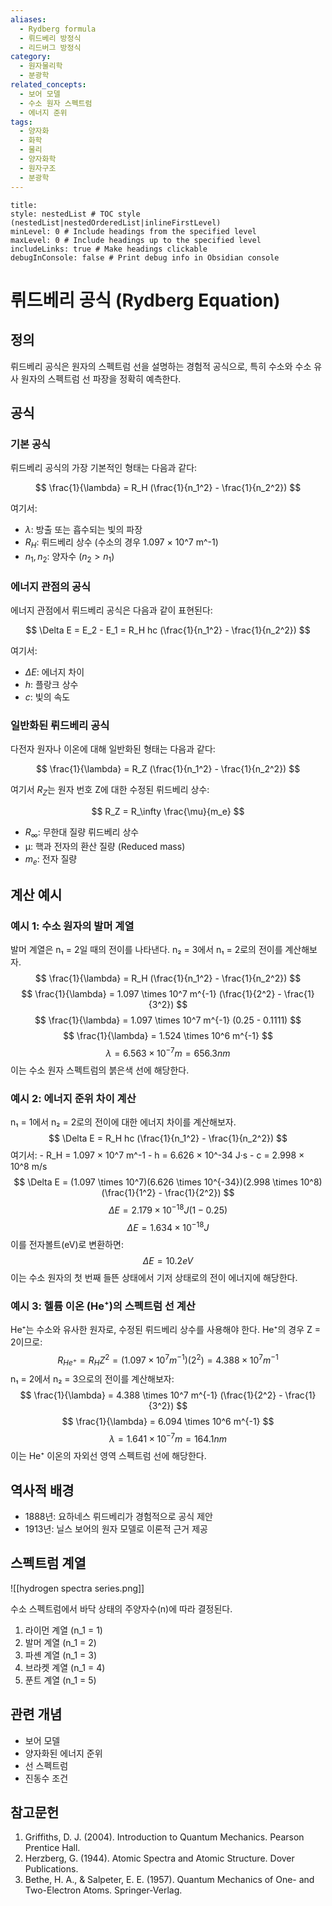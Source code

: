 ```yaml
---
aliases:
  - Rydberg formula
  - 뤼드베리 방정식
  - 리드버그 방정식
category:
  - 원자물리학
  - 분광학
related_concepts:
  - 보어 모델
  - 수소 원자 스펙트럼
  - 에너지 준위
tags:
  - 양자화
  - 화학
  - 물리
  - 양자화학
  - 원자구조
  - 분광학
---
```


```table-of-contents
title: 
style: nestedList # TOC style (nestedList|nestedOrderedList|inlineFirstLevel)
minLevel: 0 # Include headings from the specified level
maxLevel: 0 # Include headings up to the specified level
includeLinks: true # Make headings clickable
debugInConsole: false # Print debug info in Obsidian console
```

# 뤼드베리 공식 (Rydberg Equation)

## 정의
뤼드베리 공식은 원자의 스펙트럼 선을 설명하는 경험적 공식으로, 특히 수소와 수소 유사 원자의 스펙트럼 선 파장을 정확히 예측한다.

## 공식

### 기본 공식
뤼드베리 공식의 가장 기본적인 형태는 다음과 같다:

$$ \frac{1}{\lambda} = R_H (\frac{1}{n_1^2} - \frac{1}{n_2^2}) $$

여기서:
- $\lambda$: 방출 또는 흡수되는 빛의 파장
- $R_H$: 뤼드베리 상수 (수소의 경우 1.097 × 10^7 m^-1)
- $n_1, n_2$: 양자수 ($n_2 > n_1$)



### 에너지 관점의 공식

에너지 관점에서 뤼드베리 공식은 다음과 같이 표현된다:

$$ \Delta E = E_2 - E_1 = R_H hc (\frac{1}{n_1^2} - \frac{1}{n_2^2}) $$

여기서:
- $\Delta E$: 에너지 차이
- $h$: 플랑크 상수
- $c$: 빛의 속도

### 일반화된 뤼드베리 공식
다전자 원자나 이온에 대해 일반화된 형태는 다음과 같다:

$$ \frac{1}{\lambda} = R_Z (\frac{1}{n_1^2} - \frac{1}{n_2^2}) $$

여기서 $R_Z$는 원자 번호 Z에 대한 수정된 뤼드베리 상수:

$$ R_Z = R_\infty \frac{\mu}{m_e} $$

- $R_{\infty}$: 무한대 질량 뤼드베리 상수
- μ: 핵과 전자의 환산 질량 (Reduced mass)
- $m_e$: 전자 질량


## 계산 예시 
### 예시 1: 수소 원자의 발머 계열 
발머 계열은 n₁ = 2일 때의 전이를 나타낸다. n₂ = 3에서 n₁ = 2로의 전이를 계산해보자. 
$$ \frac{1}{\lambda} = R_H (\frac{1}{n_1^2} - \frac{1}{n_2^2}) $$ $$ \frac{1}{\lambda} = 1.097 \times 10^7 m^{-1} (\frac{1}{2^2} - \frac{1}{3^2}) $$ $$ \frac{1}{\lambda} = 1.097 \times 10^7 m^{-1} (0.25 - 0.1111) $$ $$ \frac{1}{\lambda} = 1.524 \times 10^6 m^{-1} $$ $$ \lambda = 6.563 \times 10^{-7} m = 656.3 nm $$ 이는 수소 원자 스펙트럼의 붉은색 선에 해당한다. 
### 예시 2: 에너지 준위 차이 계산 
n₁ = 1에서 n₂ = 2로의 전이에 대한 에너지 차이를 계산해보자. $$ \Delta E = R_H hc (\frac{1}{n_1^2} - \frac{1}{n_2^2}) $$ 여기서: - R_H = 1.097 × 10^7 m^-1 - h = 6.626 × 10^-34 J·s - c = 2.998 × 10^8 m/s $$ \Delta E = (1.097 \times 10^7)(6.626 \times 10^{-34})(2.998 \times 10^8) (\frac{1}{1^2} - \frac{1}{2^2}) $$ $$ \Delta E = 2.179 \times 10^{-18} J (1 - 0.25) $$ $$ \Delta E = 1.634 \times 10^{-18} J $$ 이를 전자볼트(eV)로 변환하면: $$ \Delta E = 10.2 eV $$ 이는 수소 원자의 첫 번째 들뜬 상태에서 기저 상태로의 전이 에너지에 해당한다. 
### 예시 3: 헬륨 이온 (He⁺)의 스펙트럼 선 계산
He⁺는 수소와 유사한 원자로, 수정된 뤼드베리 상수를 사용해야 한다. He⁺의 경우 Z = 2이므로: $$ R_{He^+} = R_H Z^2 = (1.097 \times 10^7 m^{-1})(2^2) = 4.388 \times 10^7 m^{-1} $$ n₁ = 2에서 n₂ = 3으로의 전이를 계산해보자: $$ \frac{1}{\lambda} = 4.388 \times 10^7 m^{-1} (\frac{1}{2^2} - \frac{1}{3^2}) $$ $$ \frac{1}{\lambda} = 6.094 \times 10^6 m^{-1} $$ $$ \lambda = 1.641 \times 10^{-7} m = 164.1 nm $$ 이는 He⁺ 이온의 자외선 영역 스펙트럼 선에 해당한다.
## 역사적 배경
- 1888년: 요하네스 뤼드베리가 경험적으로 공식 제안
- 1913년: 닐스 보어의 원자 모델로 이론적 근거 제공

## 스펙트럼 계열

![[hydrogen spectra series.png]]

수소 스펙트럼에서 바닥 상태의 주양자수(n)에 따라 결정된다.

1. 라이먼 계열 (n_1 = 1)
2. 발머 계열 (n_1 = 2)
3. 파셴 계열 (n_1 = 3)
4. 브라켓 계열 (n_1 = 4)
5. 푼트 계열 (n_1 = 5)

## 관련 개념
- 보어 모델
- 양자화된 에너지 준위
- 선 스펙트럼
- 진동수 조건

## 참고문헌
1. Griffiths, D. J. (2004). Introduction to Quantum Mechanics. Pearson Prentice Hall.
2. Herzberg, G. (1944). Atomic Spectra and Atomic Structure. Dover Publications.
3. Bethe, H. A., & Salpeter, E. E. (1957). Quantum Mechanics of One- and Two-Electron Atoms. Springer-Verlag.